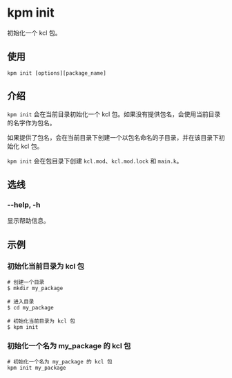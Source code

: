 # kpm init

初始化一个 kcl 包。

## 使用

```shell
kpm init [options][package_name]
```

## 介绍

`kpm init` 会在当前目录初始化一个 kcl 包。如果没有提供包名，会使用当前目录的名字作为包名。

如果提供了包名，会在当前目录下创建一个以包名命名的子目录，并在该目录下初始化 kcl 包。

`kpm init` 会在包目录下创建 `kcl.mod`、`kcl.mod.lock` 和 `main.k`。

## 选线

### --help, -h

显示帮助信息。

## 示例

### 初始化当前目录为 kcl 包

```shell
# 创建一个目录
$ mkdir my_package

# 进入目录
$ cd my_package

# 初始化当前目录为 kcl 包
$ kpm init
```

### 初始化一个名为 my_package 的 kcl 包

```shell
# 初始化一个名为 my_package 的 kcl 包
kpm init my_package
```
